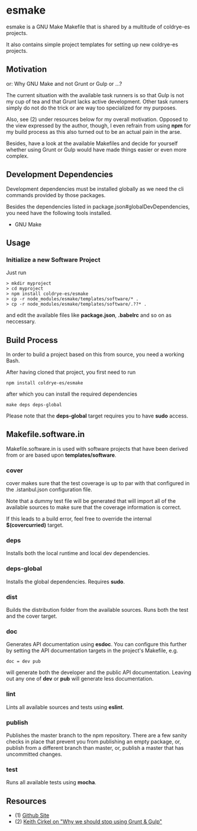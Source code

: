 # esmake

esmake is a GNU Make Makefile that is shared by a multitude of coldrye-es projects.

It also contains simple project templates for setting up new coldrye-es projects.


## Motivation

or: Why GNU Make and not Grunt or Gulp or ...?

The current situation with the available task runners is so that Gulp is not my
cup of tea and that Grunt lacks active development. Other task runners simply
do not do the trick or are way too specialized for my purposes.

Also, see (2) under resources below for my overall motivation. Opposed to the
view expressed by the author, though, I even refrain from using **npm** for
my build process as this also turned out to be an actual pain in the arse.

Besides, have a look at the available Makefiles and decide for yourself whether
using Grunt or Gulp would have made things easier or even more complex.


## Development Dependencies

Development dependencies must be installed globally as we need the cli commands
provided by those packages.

Besides the dependencies listed in package.json#globalDevDependencies, you need
have the following tools installed.

 - GNU Make


## Usage

### Initialize a new Software Project

Just run

```
> mkdir myproject
> cd myproject
> npm install coldrye-es/esmake
> cp -r node_modules/esmake/templates/software/* .
> cp -r node_modules/esmake/templates/software/.??* .
```

and edit the available files like **package.json**, **.babelrc** and so on as
neccessary.


## Build Process

In order to build a project based on this from source, you need a working Bash.
 
After having cloned that project, you first need to run

```
npm install coldrye-es/esmake
```

after which you can install the required dependencies

```
make deps deps-global
```

Please note that the **deps-global** target requires you to have **sudo** access.


## Makefile.software.in

Makefile.software.in is used with software projects that have been derived from
or are based upon **templates/software**.


### cover

cover makes sure that the test coverage is up to par with that configured in the
.istanbul.json configuration file.

Note that a dummy test file will be generated that will import all of the
available sources to make sure that the coverage information is correct.

If this leads to a build error, feel free to override the internal **$(covercurried)** target.


### deps

Installs both the local runtime and local dev dependencies.


### deps-global

Installs the global dependencies. Requires **sudo**.


### dist

Builds the distribution folder from the available sources. Runs both the test
and the cover target.


### doc

Generates API documentation using **esdoc**. You can configure this further by
setting the API documentation targets in the project's Makefile, e.g.

```
doc = dev pub
```

will generate both the developer and the public API documentation. Leaving out
any one of **dev** or **pub** will generate less documentation.


### lint

Lints all available sources and tests using **eslint**.


### publish

Publishes the master branch to the npm repository. There are a few sanity checks
in place that prevent you from publishing an empty package, or, publish from a
different branch than master, or, publish a master that has uncommitted changes.


### test

Runs all available tests using **mocha**.


## Resources

 - (1) [Github Site](https://github.com/coldrye-es/esmake)
 - (2) [Keith Cirkel on "Why we should stop using Grunt & Gulp"](http://blog.keithcirkel.co.uk/why-we-should-stop-using-grunt)

